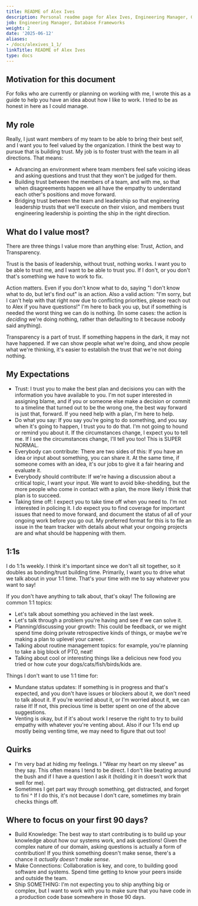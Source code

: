 ```yaml
---
title: README of Alex Ives
description: Personal readme page for Alex Ives, Engineering Manager, GitLab
job: Engineering Manager, Database Frameworks
weight: 2
date: '2025-06-12'
aliases:
- /docs/alexives_1_1/
linkTitle: README of Alex Ives
type: docs
---
```


## Motivation for this document

For folks who are currently or planning on working with me, I wrote this as a guide to help you have an idea about how I like to work. I tried to be as honest in here as I could manage.

## My role

Really, I just want members of my team to be able to bring their best self, and I want you to feel valued by the organization. I think the best way to pursue that is building trust. My job is to foster trust with the team in all directions. That means:

* Advancing an environment where team members feel safe voicing ideas and asking questions and trust that they won't be judged for them.
* Building trust between the members of a team, and with me, so that when disagreements happen we all have the empathy to understand each other's positions and move forward.
* Bridging trust between the team and leadership so that engineering leadership trusts that we'll execute on their vision, and members trust engineering leadership is pointing the ship in the right direction.

## What do I value most?

There are three things I value more than anything else: Trust, Action, and Transparency.

Trust is the basis of leadership, without trust, nothing works. I want you to be able to trust me, and I want to be able to trust you. If I don't, or you don't that's something we have to work to fix.

Action matters. Even if you don't know what to do, saying "I don't know what to do, but let's find out" is an action. Also a valid action: "I'm sorry, but I can't help with that right now due to conflicting priorities, please reach out to Alex if you have questions!" I'm here to back you up, but if something is needed the worst thing we can do is nothing. (In some cases: the action is _deciding_ we're doing nothing, rather than defaulting to it because nobody said anything).

Transparency is a part of trust. If something happens in the dark, it may not have happened. If we can show people what we're doing, and show people what we're thinking, it's easier to establish the trust that we're not doing nothing.

## My Expectations

* Trust: I trust you to make the best plan and decisions you can with the information you have available to you. I'm not super interested in assigning blame, and if you or someone else make a decision or commit to a timeline that turned out to be the wrong one, the best way forward is just that, forward. If you need help with a plan, I'm here to help.
* Do what you say: If you say you're going to do something, and you say when it's going to happen, I trust you to do that. I'm not going to hound or remind you about it. If the circumstances change, I expect you to tell me. If I see the circumstances change, I'll tell you too! This is SUPER NORMAL.
* Everybody can contribute: There are two sides of this: If you have an idea or input about something, you can share it. At the same time, if someone comes with an idea, it's our jobs to give it a fair hearing and evaluate it.
* Everybody should contribute: If we're having a discussion about a critical topic, I want your input. We want to avoid bike-shedding, but the more people who come in contact with a plan, the more likely I think that plan is to succeed.
* Taking time off: I expect you to take time off when you need to. I'm not interested in policing it. I _do_ expect you to find coverage for important issues that need to move forward, and document the status of all of your ongoing work before you go out. My preferred format for this is to file an issue in the team tracker with details about what your ongoing projects are and what should be happening with them.

## 1:1s

I do 1:1s weekly. I think it's important since we don't all sit together, so it doubles as bonding/trust building time. Primarily, I want you to drive what we talk about in your 1:1 time. That's your time with me to say whatever you want to say!

If you don't have anything to talk about, that's okay! The following are common 1:1 topics:

* Let's talk about something you achieved in the last week.
* Let's talk through a problem you're having and see if we can solve it.
* Planning/discussing your growth: This could be feedback, or we might spend time doing private retrospective kinds of things, or maybe we're making a plan to uplevel your career.
* Talking about routine management topics: for example, you're planning to take a big block of PTO, neat!
* Talking about cool or interesting things like a delicious new food you tried or how cute your dogs/cats/fish/birds/kids are.

Things I don't want to use 1:1 time for:

* Mundane status updates: If something is in progress and that's expected, and you don't have issues or blockers about it, we don't need to talk about it. If you're worried about it, or I'm worried about it, we can raise it! If not, this precious time is better spent on one of the above suggestions.
* Venting is okay, but if it's about work I reserve the right to try to build empathy with whatever you're venting about. Also if our 1:1s end up mostly being venting time, we may need to figure that out too!

## Quirks

* I'm very bad at hiding my feelings. I "Wear my heart on my sleeve" as they say. This often means I tend to be direct. I don't like beating around the bush and if I have a question I ask it (holding it in doesn't work that well for me).
* Sometimes I get part way through something, get distracted, and forget to fini
  ^ If I do this, it's not because I don't care, sometimes my brain checks things off.

## Where to focus on your first 90 days?

* Build Knowledge: The best way to start contributing is to build up your knowledge about how our systems work, and ask questions! Given the complex nature of our domain, asking questions is actually a form of contribution! If you think something doesn't make sense, there's a chance it _actually doesn't make sense_.
* Make Connections: Collaboration is key, and core, to building good software and systems. Spend time getting to know your peers inside and outside the team.
* Ship SOMETHING: I'm not expecting you to ship anything big or complex, but I want to work with you to make sure that you have code in a production code base somewhere in those 90 days.

